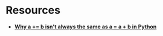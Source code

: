 <!---
{"next":"Resources/glossary.md","title":"Resources"}
-->

# Resources

* **[Why a += b isn't always the same as a = a + b in Python](tipstricks.md)**